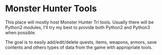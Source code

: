 # Monster Hunter Tools
This place will mostly host Monster Hunter Tri tools. Usually there will be Python2 modules, I'll try my best to provide both Python2 and Python3 when possible.

The goal is to easily add/edit/delete quests, items, weapons, armors, save contents and others types of data from the game with appropriate tools. 